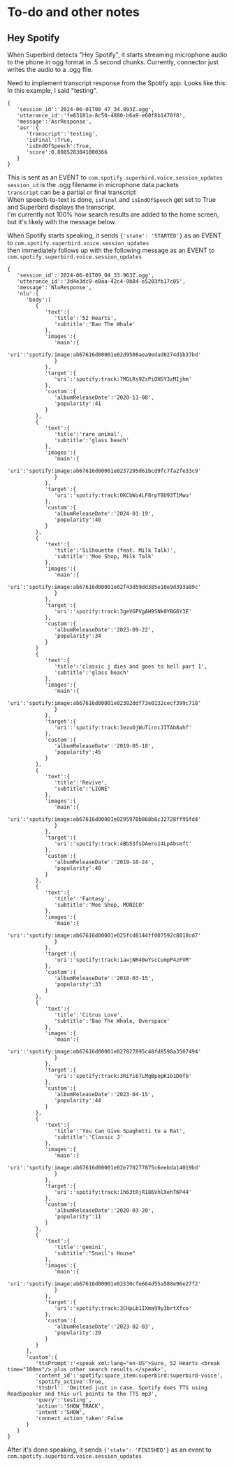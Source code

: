 # To-do and other notes

## Hey Spotify
When Superbird detects "Hey Spotify", it starts streaming microphone audio to the phone in ogg format in .5 second chunks. Currently, connector just writes the audio to a .ogg file.

Need to implement transcript response from the Spotify app. Looks like this:\
In this example, I said "testing".
```
{
   'session_id':'2024-06-01T08_47_34.893Z.ogg',
   'utterance_id':'fe83181a-8c50-4880-b6a9-e60f8b1470f8',
   'message':'AsrResponse',
   'asr':{
      'transcript':'testing',
      'isFinal':True,
      'isEndOfSpeech':True,
      'score':0.8085283041000366
   }
}
```
This is sent as an EVENT to `com.spotify.superbird.voice.session_updates`\
`session_id` is the .ogg filename in microphone data packets\
`transcript` can be a partial or final transcript\
When speech-to-text is done, `isFinal` and `isEndOfSpeech` get set to True and Superbird displays the transcript.\
I'm currently not 100% how search results are added to the home screen, but it's likely with the message below.

When Spotify starts speaking, it sends `{'state': 'STARTED'}` as an EVENT to `com.spotify.superbird.voice.session_updates`\
then immediately follows up with the following message as an EVENT to `com.spotify.superbird.voice.session_updates`
```
{
   'session_id':'2024-06-01T09_04_33.963Z.ogg',
   'utterance_id':'3d4e3dc9-e0aa-42c4-9b84-e5203fb17c05',
   'message':'NluResponse',
   'nlu':{
      'body':[
         {
            'text':{
               'title':'52 Hearts',
               'subtitle':'Bao The Whale'
            },
            'images':{
               'main':{
                  'uri':'spotify:image:ab67616d00001e02d9508aea9edad0274d1b37bd'
               }
            },
            'target':{
               'uri':'spotify:track:7MGLRs9ZsPiOHSY3zMIjhm'
            },
            'custom':{
               'albumReleaseDate':'2020-11-08',
               'popularity':41
            }
         },
         {
            'text':{
               'title':'rare animal',
               'subtitle':'glass beach'
            },
            'images':{
               'main':{
                  'uri':'spotify:image:ab67616d00001e0237295d61bcd9fc7fa2fe33c9'
               }
            },
            'target':{
               'uri':'spotify:track:0KCbWi4LF8rpY8U93T1Mwu'
            },
            'custom':{
               'albumReleaseDate':'2024-01-19',
               'popularity':40
            }
         },
         {
            'text':{
               'title':'Silhouette (feat. Milk Talk)',
               'subtitle':'Moe Shop, Milk Talk'
            },
            'images':{
               'main':{
                  'uri':'spotify:image:ab67616d00001e02f43d59dd385e10e9d393a89c'
               }
            },
            'target':{
               'uri':'spotify:track:3geVGPVgAH9SNk0YBG6Y3E'
            },
            'custom':{
               'albumReleaseDate':'2023-09-22',
               'popularity':34
            }
         }
         {
            'text':{
               'title':'classic j dies and goes to hell part 1',
               'subtitle':'glass beach'
            },
            'images':{
               'main':{
                  'uri':'spotify:image:ab67616d00001e02382ddf73e0132cecf399c718'
               }
            },
            'target':{
               'uri':'spotify:track:3ezuOjWuTirncJITAb8ahf'
            },
            'custom':{
               'albumReleaseDate':'2019-05-18',
               'popularity':45
            }
         },
         {
            'text':{
               'title':'Revive',
               'subtitle':'LIONE'
            },
            'images':{
               'main':{
                  'uri':'spotify:image:ab67616d00001e0295970b868b8c32728ff95fd4'
               }
            },
            'target':{
               'uri':'spotify:track:4Bb53fsDAero14LpAbsmft'
            },
            'custom':{
               'albumReleaseDate':'2019-10-24',
               'popularity':40
            }
         },
         {
            'text':{
               'title':'Fantasy',
               'subtitle':'Moe Shop, MONICO'
            },
            'images':{
               'main':{
                  'uri':'spotify:image:ab67616d00001e025fcd8144ff007592c8018cd7'
               }
            },
            'target':{
               'uri':'spotify:track:1awjNR40wYscCumpP4zFVM'
            },
            'custom':{
               'albumReleaseDate':'2018-03-15',
               'popularity':33
            }
         },
         {
            'text':{
               'title':'Citrus Love',
               'subtitle':'Bao The Whale, Overspace'
            },
            'images':{
               'main':{
                  'uri':'spotify:image:ab67616d00001e027827895c48fd8598a3507494'
               }
            },
            'target':{
               'uri':'spotify:track:3RiYi67LMqBpopK1b1D0fb'
            },
            'custom':{
               'albumReleaseDate':'2023-04-15',
               'popularity':44
            }
         },
         {
            'text':{
               'title':'You Can Give Spaghetti to a Rat',
               'subtitle':'Classic J'
            },
            'images':{
               'main':{
                  'uri':'spotify:image:ab67616d00001e02e770277875c6eebda14019bd'
               }
            },
            'target':{
               'uri':'spotify:track:1h63tRjR186VhlXehT6P44'
            },
            'custom':{
               'albumReleaseDate':'2020-03-20',
               'popularity':11
            }
         },
         {
            'text':{
               'title':'gemini',
               'subtitle':"Snail's House"
            },
            'images':{
               'main':{
                  'uri':'spotify:image:ab67616d00001e02330cfe664d55a588e96e27f2'
               }
            },
            'target':{
               'uri':'spotify:track:3CHpLb1IXma99y3brtXfco'
            },
            'custom':{
               'albumReleaseDate':'2023-02-03',
               'popularity':29
            }
         }
      ],
      'custom':{
         'ttsPrompt':'<speak xml:lang="en-US">Sure, 52 Hearts <break time="100ms"/> plus other search results.</speak>',
         'content_id':'spotify:space_item:superbird:superbird-voice',
         'spotify_active':True,
         'ttsUrl': 'Omitted just in case. Spotify does TTS using ReadSpeaker and this url points to the TTS mp3',
         'query':'testing',
         'action':'SHOW_TRACK',
         'intent':'SHOW',
         'connect_action_taken':False
      }
   }
}
```
After it's done speaking, it sends `{'state': 'FINISHED'}` as an event to `com.spotify.superbird.voice.session_updates`

